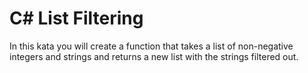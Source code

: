 # C# List Filtering

In this kata you will create a function that takes a list of non-negative integers and strings and returns a new list with the strings filtered out.

